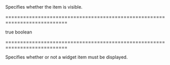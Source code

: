 <!--**
/*-------------------------------------------
    Auto-generated file. Do not modify.
-------------------------------------------

**-->
<!--d-->Specifies whether the item is visible.<!--/d-->
===========================================================================
<!--default-->true<!--/default-->
<!--type-->boolean<!--/type-->
===========================================================================

<!--shortDescription-->
Specifies whether or not a widget item must be displayed.
<!--/shortDescription-->

<!--fullDescription-->

<!--/fullDescription-->
